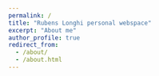 ```yaml
---
permalink: /
title: "Rubens Longhi personal webspace"
excerpt: "About me"
author_profile: true
redirect_from: 
  - /about/
  - /about.html
---
```

